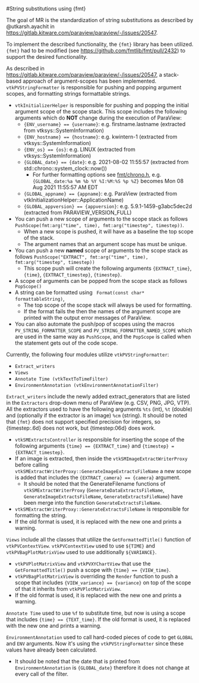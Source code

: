 #String substitutions using {fmt}

The goal of MR is the standardization of string substitutions as described by @utkarsh.ayachit in https://gitlab.kitware.com/paraview/paraview/-/issues/20547.

To implement the described functionality, the ``{fmt}`` library has been utilized. ``{fmt}`` had to be modified (see https://github.com/fmtlib/fmt/pull/2432) to support the desired functionality.

As described in https://gitlab.kitware.com/paraview/paraview/-/issues/20547, a stack-based approach of argument-scopes has been implemented. ``vtkPVStringFormatter`` is responsible for pushing and popping argument scopes, and formatting strings formattable strings.
* ``vtkInitializerHelper`` is responsible for pushing and popping the initial argument scope of the scope stack. This scope includes the following arguments which do **NOT** change during the execution of ParaView:
  * ``{ENV_username} == {username}``: e.g. firstname.lastname (extracted from vtksys::SystemInformation)
  * ``{ENV_hostname} == {hostname}``: e.g. kwintern-1 (extracted from vtksys::SystemInformation)
  * ``{ENV_os} == {os}``: e.g. LINUX (extracted from vtksys::SystemInformation)
  * ``{GLOBAL_date} == {date}``: e.g. 2021-08-02 11:55:57 (extracted from std::chrono::system_clock::now())
    * For further formatting options see [fmt/chrono.h](https://gitlab.kitware.com/third-party/fmt/-/blob/master/include/fmt/chrono.h), e.g. ``{GLOBAL_date:%a %m %b %Y %I:%M:%S %p %Z}`` becomes Mon 08 Aug 2021 11:55:57 AM EDT
  * ``{GLOBAL_appname} == {appname}``: e.g. ParaView (extracted from vtkInitializationHelper::ApplicationName)
  * ``{GLOBAL_appversion} == {appversion}``: e.g. 5.9.1-1459-g3abc5dec2d (extracted from PARAVIEW_VERSION_FULL)
* You can push a new scope of arguments to the scope stack as follows ```PushScope(fmt:arg("time", time), fmt:arg("timestep", timestep))```.
  * When a new scope is pushed, it will have as a baseline the top scope of the stack.
  * The argument names that an argument scope has must be unique.
* You can push a new **named** scope of arguments to the scope stack as follows ```PushScope("EXTRACT", fmt:arg("time", time), fmt:arg("timestep", timestep))```
  * This scope push will create the following arguments `{EXTRACT_time}`, `{time}`, `{EXTRACT_timestep}`, `{timestep}`.
* A scope of arguments can be popped from the scope stack as follows ``` PopScope()```
* A string can be formatted using ``` Format(const char* formattableString)```,
  * The top scope of the scope stack will always be used for formatting.
  * If the format fails the then the names of the argument scope are printed with the output error messages of ParaView.
* You can also automate the push/pop of scopes using the macros ``PV_STRING_FORMATTER_SCOPE`` and ``PV_STRING_FORMATTER_NAMED_SCOPE`` which are used in the same way as ``PushScope``, and the ``PopScope`` is called when the statement gets out of the code scope.

Currently, the following four modules utilize ``vtkPVStringFormatter``:
* ``Extract_writers``
* ``Views``
* ``Annotate Time (vtkTextToTimeFilter)``
* ``EnvironmentAnnotation (vtkEnvironmentAnnotationFilter)``

``Extract_writers`` include the newly added extract_generators that are listed in the ``Extractors`` drop-down menu of ParaView (e.g. CSV, PNG, JPG, VTP). All the extractors used to have the following arguments ``%ts`` (int), ``%t`` (double) and (optionally if the extractor is an image) ``%cm`` (string). It should be noted that ``{fmt}`` does not support specified precision for integers, so {timestep:.6d} does not work, but {timestep:06d} does work.
* ``vtkSMExtractsController`` is responsible for inserting the scope of the following arguments ``{time} == {EXTRACT_time}`` and ``{timestep} = {EXTRACT_timestep}``.
* If an image is extracted, then inside the ``vtkSMImageExtractWriterProxy`` before calling ``vtkSMExtractWriterProxy::GenerateImageExtractsFileName`` a new scope is added that includes the ``{EXTRACT_camera} == {camera}`` argument.
  * It should be noted that the GenerateFilename functions of ``vtkSMExtractWriterProxy`` (``GenerateDataExtractsFileName``, ``GenerateImageExtractsFileName``, ``GenerateExtractsFileName``) have been merge into the function ``GenerateExtractsFileName``.
* ``vtkSMExtractWriterProxy::GenerateExtractsFileName`` is responsible for formatting the string.
* If the old format is used, it is replaced with the new one and prints a warning.

``Views`` include all the classes that utilize the ``GetFormattedTitle()`` function of ``vtkPVContextView``. ``vtkPVContextView`` used to use ``${TIME}`` and ``vtkPVBagPlotMatrixView`` used to use additionally ``${VARIANCE}``.
* ``vtkPVPlotMatrixView`` and ``vtkPVXYChartView`` that use the ``GetFormattedTitle()`` push a scope with ``{time} == {VIEW_time}``.
* ``vtkPVBagPlotMatrixView`` is overriding the ``Render`` function to push a scope that includes ``{VIEW_variance} == {variance}`` on top of the scope of that it inherits from ``vtkPVPlotMatrixView``.
* If the old format is used, it is replaced with the new one and prints a warning.

``Annotate Time`` used to use ``%f`` to substitute time, but now is using a scope that includes ``{time} == {TEXT_time}``. If the old format is used, it is replaced with the new one and prints a warning.

``EnvironmentAnnotation`` used to call hard-coded pieces of code to get ``GLOBAL`` and ``ENV`` arguments. Now it's using the ``vtkPVStringFormatter`` since these values have already been calculated.
* It should be noted that the date that is printed from ``EnvironmentAnnotation`` is ``{GLOBAL_date}`` therefore it does not change at every call of the filter.
